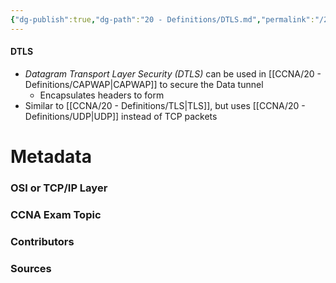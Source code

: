 ```yaml
---
{"dg-publish":true,"dg-path":"20 - Definitions/DTLS.md","permalink":"/20-definitions/dtls/","tags":["defs_ccna"]}
---
```


#### DTLS
- *Datagram Transport Layer Security (DTLS)* can be used in [[CCNA/20 - Definitions/CAPWAP\|CAPWAP]] to secure the Data tunnel
	- Encapsulates headers to form 
- Similar to [[CCNA/20 - Definitions/TLS\|TLS]], but uses [[CCNA/20 - Definitions/UDP\|UDP]] instead of TCP packets



# Metadata
### OSI or TCP/IP Layer

### CCNA Exam Topic

### Contributors

### Sources

